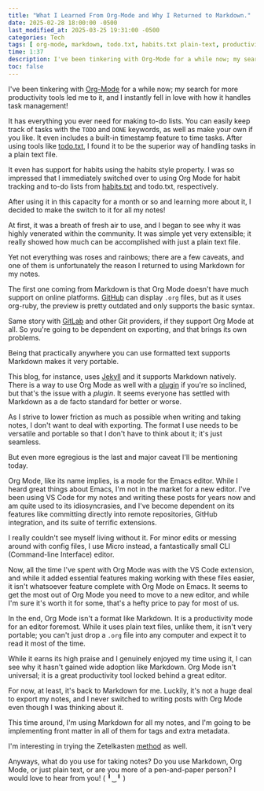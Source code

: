 ```yaml
---
title: "What I Learned From Org-Mode and Why I Returned to Markdown."
date: 2025-02-28 18:00:00 -0500
last_modified_at: 2025-03-25 19:31:00 -0500
categories: Tech
tags: [ org-mode, markdown, todo.txt, habits.txt plain-text, productivity, task-management, tools, github, gitlab, git, jekyll, emacs, vscode, command-line, micro, exporting, frontmatter, zetelkasten ]
time: 1:37
description: I've been tinkering with Org-Mode for a while now; my search for more productivity tools led me to it, and I instantly fell in love with how it handles task management!
toc: false
---
```


I've been tinkering with [Org-Mode](https://orgmode.org/) for a while now; my search for more productivity tools led me to it, and I instantly fell in love with how it handles task management!

It has everything you ever need for making to-do lists. You can easily keep track of tasks with the `TODO` and `DONE` keywords, as well as make your own if you like. It even includes a built-in timestamp feature to time tasks. After using tools like [todo.txt](http://todotxt.org/), I found it to be the superior way of handling tasks in a plain text file.

It even has support for habits using the habits style property. I was so impressed that I immediately switched over to using Org Mode for habit tracking and to-do lists from [habits.txt](https://github.com/estebanthi/habits.txt) and todo.txt, respectively.

After using it in this capacity for a month or so and learning more about it, I decided to make the switch to it for all my notes!

At first, it was a breath of fresh air to use, and I began to see why it was highly venerated within the community. It was simple yet very extensible; it really showed how much can be accomplished with just a plain text file.

Yet not everything was roses and rainbows; there are a few caveats, and one of them is unfortunately the reason I returned to using Markdown for my notes.

The first one coming from Markdown is that Org Mode doesn't have much support on online platforms. [GitHub](https://github.com/) can display `.org` files, but as it uses org-ruby, the preview is pretty outdated and only supports the basic syntax.

Same story with [GitLab](https://gitlab.com/) and other Git providers, if they support Org Mode at all. So you're going to be dependent on exporting, and that brings its own problems.

Being that practically anywhere you can use formatted text supports Markdown makes it very portable.

This blog, for instance, uses [Jekyll](https://jekyllrb.com/) and it supports Markdown natively. There is a way to use Org Mode as well with a [plugin](https://github.com/eggcaker/jekyll-org) if you're so inclined, but that's the issue with a *plugin*. It seems everyone has settled with Markdown as a de facto standard for better or worse.

As I strive to lower friction as much as possible when writing and taking notes, I don't want to deal with exporting. The format I use needs to be versatile and portable so that I don't have to think about it; it's just seamless.

But even more egregious is the last and major caveat I'll be mentioning today.

Org Mode, like its name implies, is a mode for the Emacs editor. While I heard great things about Emacs, I'm not in the market for a new editor. I've been using VS Code for my notes and writing these posts for years now and am quite used to its idiosyncrasies, and I've become dependent on its features like committing directly into remote repositories, GitHub integration, and its suite of terrific extensions.

I really couldn't see myself living without it. For minor edits or messing around with config files, I use Micro instead, a fantastically small CLI (Command-line Interface) editor.

Now, all the time I've spent with Org Mode was with the VS Code extension, and while it added essential features making working with these files easier, it isn't whatsoever feature complete with Org Mode on Emacs. It seems to get the most out of Org Mode you need to move to a new editor, and while I'm sure it's worth it for some, that's a hefty price to pay for most of us.

In the end, Org Mode isn't a format like Markdown. It is a productivity mode for an editor foremost. While it uses plain text files, unlike them, it isn't very portable; you can't just drop a `.org` file into any computer and expect it to read it most of the time.

While it earns its high praise and I genuinely enjoyed my time using it, I can see why it hasn't gained wide adoption like Markdown. Org Mode isn't universal; it is a great productivity tool locked behind a great editor.

For now, at least, it's back to Markdown for me. Luckily, it's not a huge deal to export my notes, and I never switched to writing posts with Org Mode even though I was thinking about it.

This time around, I'm using Markdown for all my notes, and I'm going to be implementing front matter in all of them for tags and extra metadata.

I'm interesting in trying the Zetelkasten [method](https://www.microsoft.com/en-us/microsoft-365-life-hacks/organization/how-to-use-the-zettelkasten-method) as well.

Anyways, what do you use for taking notes? Do you use Markdown, Org Mode, or just plain text, or are you more of a pen-and-paper person? I would love to hear from you! ( ╹‿╹ )
